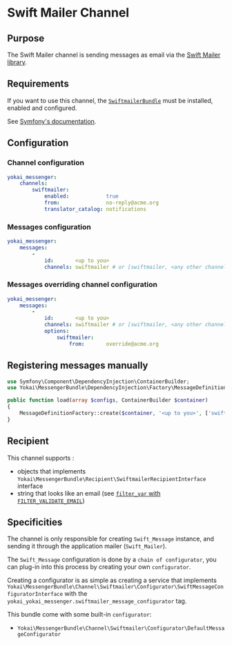 Swift Mailer Channel
====================

Purpose
-------

The Swift Mailer channel is sending messages as email 
via the [Swift Mailer library](https://github.com/swiftmailer/swiftmailer).


Requirements
------------

If you want to use this channel, the [`SwiftmailerBundle`](https://github.com/symfony/swiftmailer-bundle) 
must be installed, enabled and configured.

See [Symfony's documentation](http://symfony.com/doc/current/email.html).


Configuration
-------------

### Channel configuration

``` yaml
yokai_messenger:
    channels:
        swiftmailer:
            enabled:            true
            from:               no-reply@acme.org
            translator_catalog: notifications
```

### Messages configuration

``` yaml
yokai_messenger:
    messages:
        -
            id:       <up to you>
            channels: swiftmailer # or [swiftmailer, <any other channels ...>]
```

### Messages overriding channel configuration

``` yaml
yokai_messenger:
    messages:
        -
            id:       <up to you>
            channels: swiftmailer # or [swiftmailer, <any other channels ...>]
            options:
                swiftmailer:
                    from:       override@acme.org
```


Registering messages manually
-----------------------------

``` php
use Symfony\Component\DependencyInjection\ContainerBuilder;
use Yokai\MessengerBundle\DependencyInjection\Factory\MessageDefinitionFactory;

public function load(array $configs, ContainerBuilder $container)
{
    MessageDefinitionFactory::create($container, '<up to you>', ['swiftmailer'], [], []);
}
```


Recipient
---------

This channel supports :

- objects that implements `Yokai\MessengerBundle\Recipient\SwiftmailerRecipientInterface` interface
- string that looks like an email (see [`filter_var` with `FILTER_VALIDATE_EMAIL`](http://php.net/manual/function.filter-var.php))


Specificities
-------------

The channel is only responsible for creating `Swift_Message` instance, 
and sending it through the application mailer (`Swift_Mailer`).

The `Swift_Message` configuration is done by a `chain of configurator`, 
you can plug-in into this process by creating your own `configurator`.

Creating a configurator is as simple as creating a service that implements 
`Yokai\MessengerBundle\Channel\Swiftmailer\Configurator\SwiftMessageConfiguratorInterface`
with the `yokai_yokai_messenger.swiftmailer_message_configurator` tag.

This bundle come with some built-in `configurator`:

- `Yokai\MessengerBundle\Channel\Swiftmailer\Configurator\DefaultMessageConfigurator`

